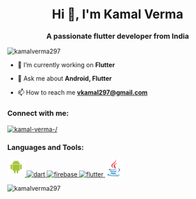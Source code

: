 <h1 align="center">Hi 👋, I'm Kamal Verma</h1>
<h3 align="center">A passionate flutter developer from India</h3>

<p align="left"> <img src="https://komarev.com/ghpvc/?username=kamalverma297&label=Profile%20views&color=0e75b6&style=flat" alt="kamalverma297" /> </p>

- 🌱 I’m currently working on **Flutter**

- 💬 Ask me about **Android, Flutter**

- 📫 How to reach me **vkamal297@gmail.com**

<h3 align="left">Connect with me:</h3>
<p align="left">
<a href="https://linkedin.com/in/kamal-verma-/" target="blank"><img align="center" src="https://raw.githubusercontent.com/rahuldkjain/github-profile-readme-generator/master/src/images/icons/Social/linked-in-alt.svg" alt="kamal-verma-/" height="30" width="40" /></a>
</p>

<h3 align="left">Languages and Tools:</h3>
<p align="left"> <a href="https://developer.android.com" target="_blank" rel="noreferrer"> <img src="https://raw.githubusercontent.com/devicons/devicon/master/icons/android/android-original-wordmark.svg" alt="android" width="40" height="40"/> </a> <a href="https://dart.dev" target="_blank" rel="noreferrer"> <img src="https://www.vectorlogo.zone/logos/dartlang/dartlang-icon.svg" alt="dart" width="40" height="40"/> </a> <a href="https://firebase.google.com/" target="_blank" rel="noreferrer"> <img src="https://www.vectorlogo.zone/logos/firebase/firebase-icon.svg" alt="firebase" width="40" height="40"/> </a> <a href="https://flutter.dev" target="_blank" rel="noreferrer"> <img src="https://www.vectorlogo.zone/logos/flutterio/flutterio-icon.svg" alt="flutter" width="40" height="40"/> </a> <a href="https://www.java.com" target="_blank" rel="noreferrer"> <img src="https://raw.githubusercontent.com/devicons/devicon/master/icons/java/java-original.svg" alt="java" width="40" height="40"/> </a> </p>

<p><img align="center" src="https://github-readme-stats.vercel.app/api/top-langs?username=kamalverma297&show_icons=true&locale=en&layout=compact" alt="kamalverma297" /></p>
